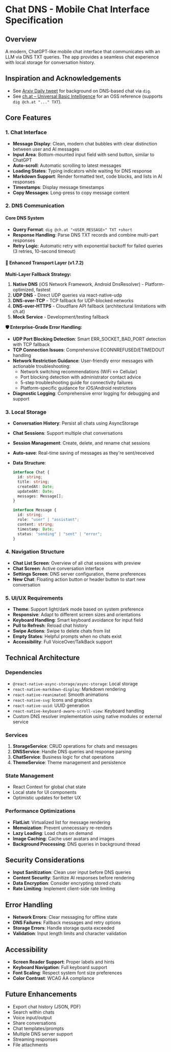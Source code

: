 # Chat DNS - Mobile Chat Interface Specification

## Overview

A modern, ChatGPT-like mobile chat interface that communicates with an LLM via DNS TXT queries. The app provides a seamless chat experience with local storage for conversation history.

## Inspiration and Acknowledgements

- See [Arxiv Daily tweet](https://x.com/Arxiv_Daily/status/1952452878716805172) for background on DNS-based chat via `dig`.
- See [ch.at – Universal Basic Intelligence](https://github.com/Deep-ai-inc/ch.at) for an OSS reference (supports `dig @ch.at "..." TXT`).

## Core Features

### 1. Chat Interface

- **Message Display**: Clean, modern chat bubbles with clear distinction between user and AI messages
- **Input Area**: Bottom-mounted input field with send button, similar to ChatGPT
- **Auto-scroll**: Automatic scrolling to latest messages
- **Loading States**: Typing indicators while waiting for DNS response
- **Markdown Support**: Render formatted text, code blocks, and lists in AI responses
- **Timestamps**: Display message timestamps
- **Copy Messages**: Long-press to copy message content

### 2. DNS Communication

#### Core DNS System

- **Query Format**: `dig @ch.at "<USER_MESSAGE>" TXT +short`
- **Response Handling**: Parse DNS TXT records and combine multi-part responses
- **Retry Logic**: Automatic retry with exponential backoff for failed queries (3 retries, 10-second timeout)

#### 🔧 Enhanced Transport Layer (v1.7.2)

**Multi-Layer Fallback Strategy:**

1. **Native DNS** (iOS Network Framework, Android DnsResolver) - Platform-optimized, fastest
2. **UDP DNS** - Direct UDP queries via react-native-udp
3. **DNS-over-TCP** - TCP fallback for UDP-blocked networks
4. **DNS-over-HTTPS** - Cloudflare API fallback (architectural limitations with ch.at)
5. **Mock Service** - Development/testing fallback

**🛡️ Enterprise-Grade Error Handling:**

- **UDP Port Blocking Detection**: Smart ERR_SOCKET_BAD_PORT detection with TCP fallback
- **TCP Connection Issues**: Comprehensive ECONNREFUSED/ETIMEDOUT handling
- **Network Restriction Guidance**: User-friendly error messages with actionable troubleshooting:
  - Network switching recommendations (WiFi ↔ Cellular)
  - Port blocking detection with administrator contact advice
  - 5-step troubleshooting guide for connectivity failures
  - Platform-specific guidance for iOS/Android restrictions
- **Diagnostic Logging**: Comprehensive error logging for debugging and support

### 3. Local Storage

- **Conversation History**: Persist all chats using AsyncStorage
- **Chat Sessions**: Support multiple chat conversations
- **Session Management**: Create, delete, and rename chat sessions
- **Auto-save**: Real-time saving of messages as they're sent/received
- **Data Structure**:

  ```typescript
  interface Chat {
    id: string;
    title: string;
    createdAt: Date;
    updatedAt: Date;
    messages: Message[];
  }

  interface Message {
    id: string;
    role: "user" | "assistant";
    content: string;
    timestamp: Date;
    status: "sending" | "sent" | "error";
  }
  ```

### 4. Navigation Structure

- **Chat List Screen**: Overview of all chat sessions with preview
- **Chat Screen**: Active conversation interface
- **Settings Screen**: DNS server configuration, theme preferences
- **New Chat**: Floating action button or header button to start new conversation

### 5. UI/UX Requirements

- **Theme**: Support light/dark mode based on system preference
- **Responsive**: Adapt to different screen sizes and orientations
- **Keyboard Handling**: Smart keyboard avoidance for input field
- **Pull to Refresh**: Reload chat history
- **Swipe Actions**: Swipe to delete chats from list
- **Empty States**: Helpful prompts when no chats exist
- **Accessibility**: Full VoiceOver/TalkBack support

## Technical Architecture

### Dependencies

- `@react-native-async-storage/async-storage`: Local storage
- `react-native-markdown-display`: Markdown rendering
- `react-native-reanimated`: Smooth animations
- `react-native-svg`: Icons and graphics
- `react-native-uuid`: UUID generation
- `react-native-keyboard-aware-scroll-view`: Keyboard handling
- Custom DNS resolver implementation using native modules or external service

### Services

1. **StorageService**: CRUD operations for chats and messages
2. **DNSService**: Handle DNS queries and response parsing
3. **ChatService**: Business logic for chat operations
4. **ThemeService**: Theme management and persistence

### State Management

- React Context for global chat state
- Local state for UI components
- Optimistic updates for better UX

### Performance Optimizations

- **FlatList**: Virtualized list for message rendering
- **Memoization**: Prevent unnecessary re-renders
- **Lazy Loading**: Load chats on demand
- **Image Caching**: Cache user avatars and images
- **Background Processing**: DNS queries in background thread

## Security Considerations

- **Input Sanitization**: Clean user input before DNS queries
- **Content Security**: Sanitize AI responses before rendering
- **Data Encryption**: Consider encrypting stored chats
- **Rate Limiting**: Implement client-side rate limiting

## Error Handling

- **Network Errors**: Clear messaging for offline state
- **DNS Failures**: Fallback messages and retry options
- **Storage Errors**: Handle storage quota exceeded
- **Validation**: Input length limits and character validation

## Accessibility

- **Screen Reader Support**: Proper labels and hints
- **Keyboard Navigation**: Full keyboard support
- **Font Scaling**: Respect system font size preferences
- **Color Contrast**: WCAG AA compliance

## Future Enhancements

- Export chat history (JSON, PDF)
- Search within chats
- Voice input/output
- Share conversations
- Chat templates/prompts
- Multiple DNS server support
- Streaming responses
- File attachments
